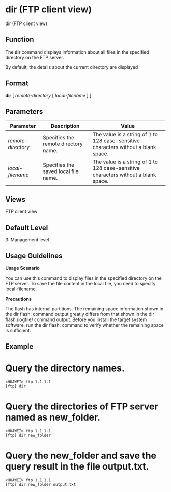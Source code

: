 dir (FTP client view)
=====================

dir (FTP client view)

Function
--------



The **dir** command displays information about all files in the specified directory on the FTP server.



By default, the details about the current directory are displayed


Format
------

**dir** [ *remote-directory* [ *local-filename* ] ]


Parameters
----------

| Parameter | Description | Value |
| --- | --- | --- |
| *remote-directory* | Specifies the remote directory name. | The value is a string of 1 to 128 case-sensitive characters without a blank space. |
| *local-filename* | Specifies the saved local file name. | The value is a string of 1 to 128 case-sensitive characters without a blank space. |



Views
-----

FTP client view


Default Level
-------------

3: Management level


Usage Guidelines
----------------

**Usage Scenario**

You can use this command to display files in the specified directory on the FTP server. To save the file content in the local file, you need to specify local-filename.

**Precautions**



The flash has internal partitions. The remaining space information shown in the dir flash: command output greatly differs from that shown in the dir flash:/logfile/ command output. Before you install the target system software, run the dir flash: command to verify whether the remaining space is sufficient.




Example
-------

# Query the directory names.
```
<HUAWEI> ftp 1.1.1.1
[ftp] dir

```

# Query the directories of FTP server named as new\_folder.
```
<HUAWEI> ftp 1.1.1.1
[ftp] dir new_folder

```

# Query the new\_folder and save the query result in the file output.txt.
```
<HUAWEI> ftp 1.1.1.1
[ftp] dir new_folder output.txt

```